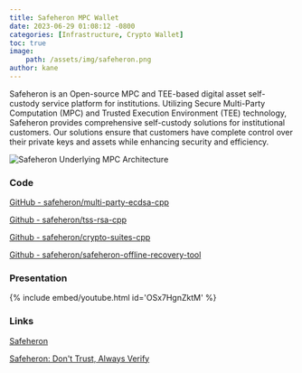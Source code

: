 ```yaml
---
title: Safeheron MPC Wallet
date: 2023-06-29 01:08:12 -0800
categories: [Infrastructure, Crypto Wallet]
toc: true
image:
    path: /assets/img/safeheron.png
author: kane
---
```


Safeheron is an Open-source MPC and TEE-based digital asset self-custody service platform for institutions. Utilizing Secure Multi-Party Computation (MPC) and Trusted Execution Environment (TEE) technology, Safeheron provides comprehensive self-custody solutions for institutional customers. Our solutions ensure that customers have complete control over their private keys and assets while enhancing security and efficiency. 

![Safeheron Underlying MPC Architecture](https://www.notion.so/image/https%3A%2F%2Fs3-us-west-2.amazonaws.com%2Fsecure.notion-static.com%2F123f0c87-d094-4429-aeec-7f53e02e9031%2FSafeheron_underlying_MPC_architecture.png?id=158a87e5-82ac-49d1-b8a0-8e29c3e1c571&table=block&spaceId=2a58b8e1-a694-4ef1-bf91-64638150deac&width=2000&userId=&cache=v2)

### Code

[GitHub - safeheron/multi-party-ecdsa-cpp](https://github.com/Safeheron/multi-party-ecdsa-cpp)

[Github - safeheron/tss-rsa-cpp](https://github.com/Safeheron/tss-rsa-cpp)

[Github - safeheron/crypto-suites-cpp](https://github.com/Safeheron/safeheron-crypto-suites-cpp)

[Github - safeheron/safeheron-offline-recovery-tool](https://github.com/Safeheron/safeheron-offline-recovery-tool)

### Presentation

{% include embed/youtube.html id='OSx7HgnZktM' %}

### Links

[Safeheron](https://www.safeheron.com/)

[Safeheron: Don't Trust, Always Verify](https://www.safeheron.com/en-US/open-source/)